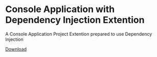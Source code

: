 # Console Application with Dependency Injection  Extention

A Console Application Project Extention prepared to use Dependency Injection

[Download](https://marketplace.visualstudio.com/items?itemName=AngeloBelchior.ConsoleAppWithDI)
